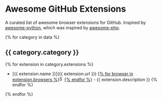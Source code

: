 # Awesome GitHub Extensions

A curated list of awesome browser extensions for GitHub. Inspired by [awesome-python](https://github.com/vinta/awesome-python), which was inspired by [awesome-php](https://github.com/ziadoz/awesome-php).

{% for category in data %}
## {{ category.category }}

{% for extension in category.extensions %}
* [{{ extension.name }}]({{ extension.url }}) <a href="{{ extension.url }}">{% for browser in extension.browsers %}<img alt="Supports {{ browser }}" title="{{ browser }}" src="icons/{{ browser }}.png" width="16">{% endfor %}</a> - {{ extension.description }}
{% endfor %}

{% endfor %}
